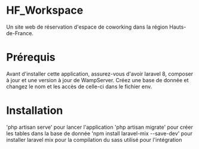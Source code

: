 # HF_Workspace
Un site web de réservation d'espace de coworking dans la région Hauts-de-France.

# Prérequis
Avant d'installer cette application, assurez-vous d'avoir laravel 8, composer à jour et une version à jour de WampServer. Créez une base de donnée et changez le nom et les accès de celle-ci dans le fichier env.

# Installation
'php artisan serve' pour lancer l'application
'php artisan migrate' pour créer les tables dans la base de donnée
'npm install laravel-mix --save-dev' pour installer laravel mix pour la compilation du sass utilisé pour l'intégration
